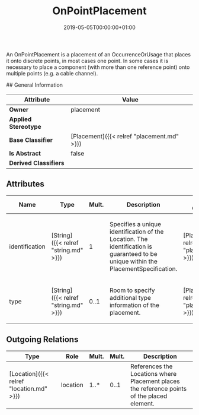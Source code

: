 ﻿---
title: OnPointPlacement
toc: false
type: specs
date: "2019-05-05T00:00:00+01:00"
draft: false
menu_name: vec120

# Prev/next pager order (if `docs_section_pager` enabled in `params.toml`)
weight: 
---
<html><body><p>An OnPointPlacement is a placement of an OccurrenceOrUsage that places it onto discrete points, in most cases one point. In some cases it is necessary to place a component (with more than one reference point) onto multiple points (e.g. a cable channel).  </p></body></html>
## General Information

| Attribute               | Value |
|-------------------------|-------|
| **Owner**               | placement |
| **Applied Stereotype**  |   |
| **Base Classifier**     | [Placement]({{< relref "placement.md" >}})<br/>  |
| **Is Abstract**         | false |
| **Derived Classifiers** |   |


## Attributes
|  Name  |  Type  |  Mult.  |  Description  |  Owning Classifier  |
|--------|--------|---------|---------------|--------------|
|identification | [String]({{< relref "string.md" >}}) | 1 | <html>   <head>     </head>   <body>     <p> Specifies a unique identification of the Location. The identification is guaranteed to be unique within the PlacementSpecification.      </p>    </body> </html>  | [Placement]({{< relref "placement.md" >}}) |
|type | [String]({{< relref "string.md" >}}) | 0..1 | <html><body><p>Room to specify additional type information of the placement. </p></body></html> | [Placement]({{< relref "placement.md" >}}) |

## Outgoing Relations
|    Type  |   Role   |   Mult.   |   Mult.   |   Description   |
|----------|----------|-----------|-----------|-----------------|
| [Location]({{< relref "location.md" >}}) | location | 1..* | 0..1 | References the Locations where Placement places the reference points of the placed element.   |
